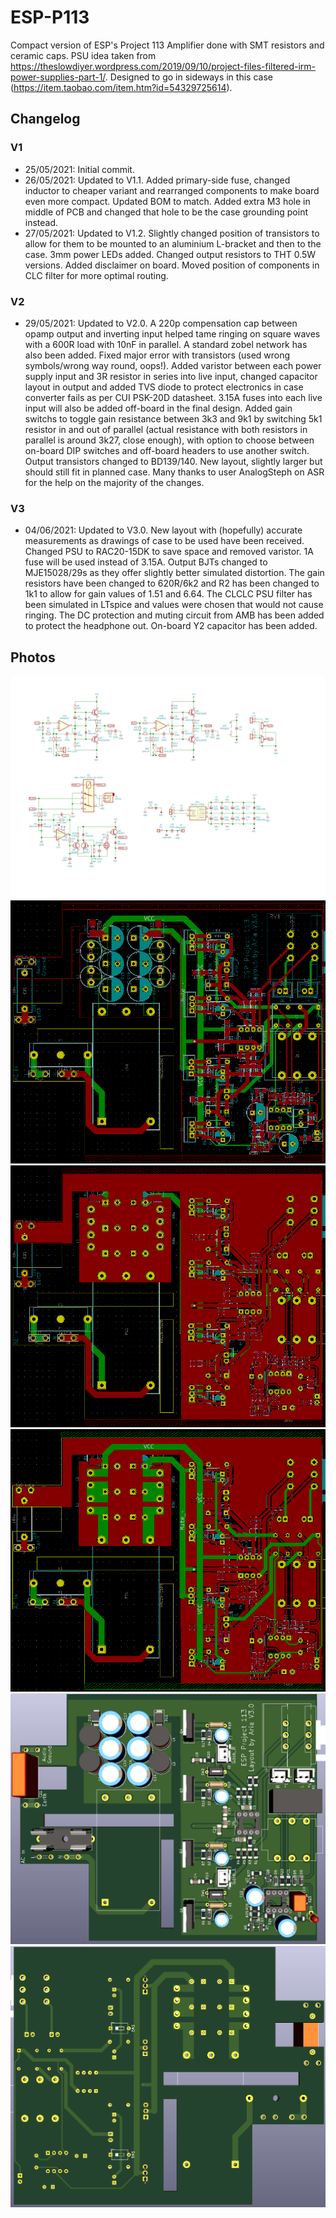 # ESP-P113
 Compact version of ESP's Project 113 Amplifier done with SMT resistors and ceramic caps. PSU idea taken from https://theslowdiyer.wordpress.com/2019/09/10/project-files-filtered-irm-power-supplies-part-1/. Designed to go in sideways in this case (https://item.taobao.com/item.htm?id=54329725614). 

 ## Changelog
 ### V1
* 25/05/2021: Initial commit.
* 26/05/2021: Updated to V1.1. Added primary-side fuse, changed inductor to cheaper variant and rearranged components to make board even more compact. Updated BOM to match. Added extra M3 hole in middle of PCB and changed that hole to be the case grounding point instead.
* 27/05/2021: Updated to V1.2. Slightly changed position of transistors to allow for them to be mounted to an aluminium L-bracket and then to the case. 3mm power LEDs added. Changed output resistors to THT 0.5W versions. Added disclaimer on board. Moved position of components in CLC filter for more optimal routing.
 ### V2
* 29/05/2021: Updated to V2.0. A 220p compensation cap between opamp output and inverting input helped tame ringing on square waves with a 600R load with 10nF in parallel. A standard zobel network has also been added. Fixed major error with transistors (used wrong symbols/wrong way round, oops!). Added varistor between each power supply input and 3R resistor in series into live input, changed capacitor layout in output and added TVS diode to protect electronics in case converter fails as per CUI PSK-20D datasheet. 3.15A fuses into each live input will also be added off-board in the final design. Added gain switchs to toggle gain resistance between 3k3 and 9k1 by switching 5k1 resistor in and out of parallel (actual resistance with both resistors in parallel is around 3k27, close enough), with option to choose between on-board DIP switches and off-board headers to use another switch. Output transistors changed to BD139/140. New layout, slightly larger but should still fit in planned case. Many thanks to user AnalogSteph on ASR for the help on the majority of the changes.
 ### V3
* 04/06/2021: Updated to V3.0. New layout with (hopefully) accurate measurements as drawings of case to be used have been received. Changed PSU to RAC20-15DK to save space and removed varistor. 1A fuse will be used instead of 3.15A. Output BJTs changed to MJE15028/29s as they offer slightly better simulated distortion. The gain resistors have been changed to 620R/6k2 and R2 has been changed to 1k1 to allow for gain values of 1.51 and 6.64. The CLCLC PSU filter has been simulated in LTspice and values were chosen that would not cause ringing. The DC protection and muting circuit from AMB has been added to protect the headphone out. On-board Y2 capacitor has been added.

 ## Photos
![Schematic](Images/Schem.svg)
![PCB Traces](Images/PCB_Traces.png)
![Top PCB](Images/PCB_Top.png)
![Bottom PCB](Images/PCB_Bottom.png)
![Top Render](Images/Render_Top.png)
![Bottom Render](Images/Render_Bottom.png)